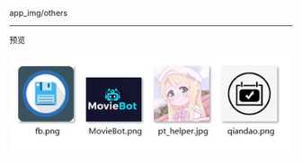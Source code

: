 app_img/others

-----------

预览

![](https://raw.githubusercontent.com/Qliangw/imgForUnraid/main/_img/app_img-others.png)

